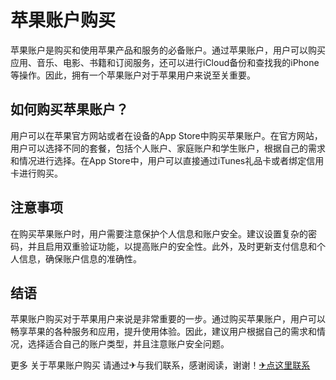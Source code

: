# 苹果账户购买

苹果账户是购买和使用苹果产品和服务的必备账户。通过苹果账户，用户可以购买应用、音乐、电影、书籍和订阅服务，还可以进行iCloud备份和查找我的iPhone等操作。因此，拥有一个苹果账户对于苹果用户来说至关重要。

## 如何购买苹果账户？

用户可以在苹果官方网站或者在设备的App Store中购买苹果账户。在官方网站，用户可以选择不同的套餐，包括个人账户、家庭账户和学生账户，根据自己的需求和情况进行选择。在App Store中，用户可以直接通过iTunes礼品卡或者绑定信用卡进行购买。

## 注意事项

在购买苹果账户时，用户需要注意保护个人信息和账户安全。建议设置复杂的密码，并且启用双重验证功能，以提高账户的安全性。此外，及时更新支付信息和个人信息，确保账户信息的准确性。

## 结语

苹果账户购买对于苹果用户来说是非常重要的一步。通过购买苹果账户，用户可以畅享苹果的各种服务和应用，提升使用体验。因此，建议用户根据自己的需求和情况，选择适合自己的账户类型，并且注意账户安全问题。

更多 关于苹果账户购买 请通过✈与我们联系，感谢阅读，谢谢！[✈点这里联系](https://b.k02.cc)